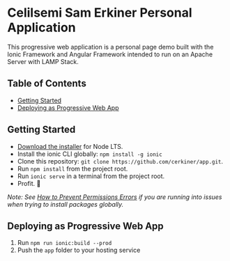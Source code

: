 # Celilsemi Sam Erkiner Personal Application

This progressive web application is a personal page demo built with the Ionic Framework and Angular Framework intended to run on an Apache Server with LAMP Stack.

## Table of Contents
- [Getting Started](#getting-started)
- [Deploying as Progressive Web App](#deploying-as-progressive-web-app)


## Getting Started

* [Download the installer](https://nodejs.org/) for Node LTS.
* Install the ionic CLI globally: `npm install -g ionic`
* Clone this repository: `git clone https://github.com/cerkiner/app.git`.
* Run `npm install` from the project root.
* Run `ionic serve` in a terminal from the project root.
* Profit. :tada:

_Note: See [How to Prevent Permissions Errors](https://docs.npmjs.com/getting-started/fixing-npm-permissions) if you are running into issues when trying to install packages globally._

## Deploying as Progressive Web App

1. Run `npm run ionic:build --prod`
2. Push the `app` folder to your hosting service

